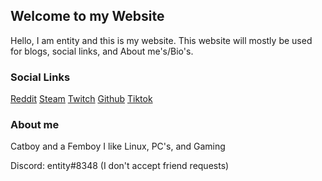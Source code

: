 ## Welcome to my Website

Hello, I am entity and this is my website. This website will mostly be used for blogs, social links, and About me's/Bio's.

### Social Links

[Reddit](https://www.reddit.com/user/entity360)
[Steam](https://steamcommunity.com/id/entity_360/)
[Twitch](https://www.twitch.tv/entityy0)
[Github](https://github.com/varig203)
[Tiktok](https://www.tiktok.com/@_entity360_)

### About me

Catboy and a Femboy
I like Linux, PC's, and Gaming

Discord: entity#8348 (I don't accept friend requests)
